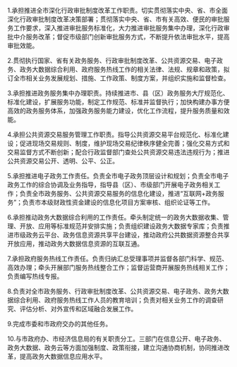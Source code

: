 1.承担推进全市深化行政审批制度改革工作职责。切实贯彻落实中央、省、市全面深化行政审批制度改革决策部署；贯彻落实中央、省、市有关高效、便民的审批服务工作要求，深入推进审批服务标准化，大力推进审批服务集中办理，深化行政审批中介服务改革；督促市级部门创新审批服务方式，不断提升依法审批水平，提高审批效能。

2.贯彻执行国家、省有关政务服务、行政审批制度改革、公共资源交易、电子政务、政务大数据综合利用、政府服务热线工作的相关法律、法规、规章和政策，拟订全市相关业务发展规划、措施、工作政策、制度方案，并组织实施和监督检查。

3.承担推进政务服务集中办理职责。持续推进市、县（区）政务服务大厅规范化、标准化建设，扩展服务功能，制定工作规范、标准并监督执行；加快构建办事方便高效的政务服务体系，加强政务服务能力建设，优化工作流程，提升服务质量和效能。

4.承担公共资源交易服务管理工作职责。指导公共资源交易平台规范化、标准化建设；促进现场交易规则、制度，维护现场交易纪律秩序健全完善；强化交易方式和交易监督方式不断创新；配合行政监督部门查处公共资源交易违法违规行为；推进公共资源交易公开、透明、公平、公正。

5.承担推进电子政务工作责任。负责全市电子政务顶层设计和规划；负责全市电子政务工作的综合协调及业务指导，指导县（区）、市级部门开展电子政务相关工作；负责全市政务服务、公共资源交易服务的信息化建设，推进“互联网+政务服务”；负责市本级财政性资金建设的信息化项目方案审核、组织论证等工作。

6.承担推动政务大数据综合利用的工作责任。牵头制定统一的政务大数据收集、管理、开放、应用等标准规范并安排实施；负责组织建设政务大数据专家库；负责推进市级政务云平台、政务信息资源共享平台建设，推动政府公共数据资源整合共享开放应用，推动政务大数据信息资源的互联互通。

7.承担政府服务热线工作责任。负责归纳汇总受理事项并监督各部门科学、规范、高效办理；牵头开展部门服务热线整合工作；监督运营商开展服务热线相关工作；负责编写热线专报。

8.负责对全市政务服务、行政审批制度改革、公共资源交易、电子政务、政务大数据综合利用、政府服务热线工作人员的教育培训；负责对相关业务工作的调查研究、评估分析、对外宣传和区域融合发展工作。

9.完成市委和市政府交办的其他任务。

10.与市政府办、市经济信息局的有关职责分工。三部门在信息公开、电子政务、政务大数据、政务云等方面加强制度、政策衔接，建立沟通协商机制，协同推进改革，提高政务大数据信息应用水平。